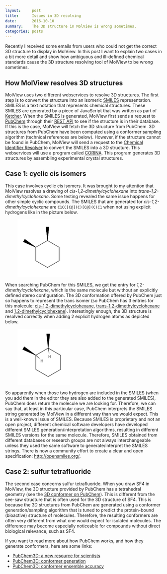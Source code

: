```yaml
---
layout:     post
title:      Issues in 3D resolving
date:       2016-10-10
summary:    The 3D structure in MolView is wrong sometimes.
categories: posts
---
```


Recently I received some emails from users who could not get the correct 3D
structure to display in MolView. In this post I want to explain two cases in a
bit more detail and show how ambiguous and ill-defined chemical standards cause
the 3D structure resolving tool of MolView to be wrong sometimes.

## How MolView resolves 3D structures

MolView uses two different webservices to resolve 3D structures. The first step is to convert the structure into an isomeric [SMILES](http://www.daylight.com/dayhtml/doc/theory/theory.smiles.html) representation. SMILES is a text notation that represents chemical structures. These SMILES are generated by a piece of JavaScript that was written as part of [Ketcher](https://github.com/ggasoftware/ketcher).
When the SMILES is generated, MolView first sends a request to [PubChem](https://pubchem.ncbi.nlm.nih.gov/) through their [REST API](https://pubchem.ncbi.nlm.nih.gov/pug_rest/PUG_REST.html) to see if the structure is in their database. If this is the case, MolView will fetch the 3D structure from PubChem. 3D structures from PubChem have been computed using a conformer sampling algorithm (technical references are below).
However, if the structure cannot be found in PubChem, MolView will send a request to the [Chemical Identifier Resolver](https://cactus.nci.nih.gov/chemical/structure) to convert the SMILES into a 3D structure. This webservices will use a program called [CORINA](https://www.mn-am.com/products/corina). This program generates 3D structures by assembling experimental crystal structures.

## Case 1: cyclic cis isomers
This case involves cyclic cis isomers. It was brought to my attention that MolView resolves a drawing of *cis-1,2-dimethylcyclohexane* into *trans-1,2-dimethylcyclohexane*. Some testing revealed the same issue happens for other simple cyclic compounds. The SMILES that are generated for *cis-1,2-dimethylcyclohexane* are `C1CC[C@](C)[C@](C)C1` when not using explicit hydrogens like in the picture below.

<figure>
  <img style="width: 12em;" src="/img/resolving/no-hydrogen.png" alt="cis-1,2-dimethylcyclohexane without hydrogen atoms">
</figure>

When searching PubChem for this SMILES, we get the entry for *1,2-dimethylcyclohexane*, which is the same molecule but without an explicitly defined stereo configuration. The 3D conformation offered by PubChem just so happens to represent the trans isomer (so PubChem has 3 entries for this molecule: [cis-1,2-dimethylcyclohexane](https://pubchem.ncbi.nlm.nih.gov/compound/16628), [trans-1,2-dimethylcyclohexane](https://pubchem.ncbi.nlm.nih.gov/compound/23313) and [1,2-dimethylcyclohexane](https://pubchem.ncbi.nlm.nih.gov/compound/11416)).
Interestingly enough, the 3D structure is resolved correctly when adding 2 explicit hydrogen atoms as depicted below.

<figure>
  <img style="width: 12em;" src="/img/resolving/with-hydrogen.png" alt="cis-1,2-dimethylcyclohexane with two hydrogen atoms">
</figure>

So apparently when those two hydrogen are included in the SMILES (when you add them in the editor they are also added to the generated SMILES), PubChem does return the molecule we are looking for. Therefore, we can say that, at least in this particular case, PubChem interprets the SMILES string generated by MolView in a different way than we would expect. This is a well-known issue of SMILES. Because SMILES is proprietary and not an open project, different chemical software developers have developed different SMILES generation/interpretation algorithms, resulting in different SMILES versions for the same molecule. Therefore, SMILES obtained from different databases or research groups are not always interchangeable unless they used the same software to generate/interpret the SMILES strings.
There is now a community effort to create a clear and open specification: http://opensmiles.org/.

## Case 2: sulfur tetrafluoride
The second case concerns sulfur tetrafluoride. When you draw SF4 in MolView, the 3D structure provided by PubChem has a tetrahedral geometry (see the [3D conformer on PubChem](https://pubchem.ncbi.nlm.nih.gov/compound/sulfur_tetrafluoride#section=3D-Conformer)). This is different from the see-saw structure that is often used for the 3D structure of SF4. This is because the 3D structures from PubChem are generated using a conformer generation/sampling algorithm that is tuned to predict the protein-bound (bioactive) structure of molecules. Therefore, the resulting conformers are often very different from what one would expect for isolated molecules. The difference may become especially noticeable for compounds without direct biological relevance, such as SF4.

If you want to read more about how PubChem works, and how they generate
conformers, here are some links:

+ [PubChem3D: a new resource for scientists](http://jcheminf.springeropen.com/articles/10.1186/1758-2946-3-32)
+ [PubChem3D: conformer generation](http://jcheminf.springeropen.com/articles/10.1186/1758-2946-3-4)
+ [PubChem3D: conformer ensemble accuracy](http://jcheminf.springeropen.com/articles/10.1186/1758-2946-5-1)
